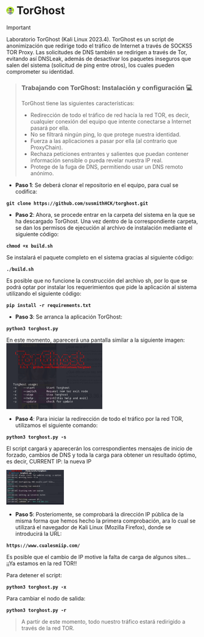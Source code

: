 # <img alt="Hacking_Labs, más allá de la Ciberseguridad" src="images/hacker.png" width="4%">	TorGhost 

> [!IMPORTANT]
> Laboratorio TorGhost (Kali Linux 2023.4). TorGhost es un script de anonimización que redirige todo el tráfico de Internet a través de SOCKS5 TOR Proxy. Las solicitudes de DNS también se redirigen a través de Tor, evitando así DNSLeak, además de desactivar los paquetes inseguros que salen del sistema (solicitud de ping entre otros), los cuales pueden comprometer su identidad.

> ### Trabajando con TorGhost: Instalación y configuración :computer:
> TorGhost tiene las siguientes características:
> - Redirección de todo el tráfico de red hacía la red TOR, es decir, cualquier conexión del equipo que intente conectarse a Internet pasará por ella.
> - No se filtrará ningún ping, lo que protege nuestra identidad.
> - Fuerza a las aplicaciones a pasar por ella (al contrario que ProxyChain). 
> - Rechaza peticiones entrantes y salientes que puedan contener información sensible o pueda revelar nuestra IP real.
> - Protege de la fuga de DNS, permitiendo usar un DNS remoto anónimo.

- <b>Paso 1</b>: Se deberá clonar el repositorio en el equipo, para cual se codifica:
<b>

```
git clone https://github.com/susmithHCK/torghost.git
```
</b>

- <b>Paso 2</b>: Ahora, se procede entrar en la carpeta del sistema en la que se ha descargado TorGhost. Una vez dentro de la correspondiente carpeta, se dan los permisos de ejecución al archivo de instalación mediante el siguiente código:
<b>

```
chmod +x build.sh
```
</b>

Se instalará el paquete completo en el sistema gracias al siguiente código:
<b>

```
./build.sh
```
</b>

Es posible que no funcione la construcción del archivo sh, por lo que se podrá optar por instalar los requerimientos que pide la aplicación al sistema utilizando el siguiente código:
<b>

```
pip install -r requirements.txt
```
</b>


- <b>Paso 3</b>: Se arranca la aplicación TorGhost:
<b>

```
python3 torghost.py
```
</b>

En este momento, aparecerá una pantalla similar a la siguiente imagen:
<picture>
  <source media="(prefers-color-scheme: dark)" srcset="images/torghost_1.png">
  <source media="(prefers-color-scheme: light)" srcset="images/torghost_1.png">
  <img alt="Hacking_Labs, más allá de la Ciberseguridad" src="images/torghost_1.png" width="50%">
</picture>

- <b>Paso 4</b>: Para iniciar la redirección de todo el tráfico por la red TOR, utilizamos el siguiente comando:
<b>

```
python3 torghost.py -s
```
</b>

El script cargará y aparecerán los correspondientes mensajes de inicio de forzado, cambios de DNS y toda la carga para obtener un resultado óptimo, es decir, CURRENT IP: la nueva IP

<picture>
  <source media="(prefers-color-scheme: dark)" srcset="images/torghost_2.png">
  <source media="(prefers-color-scheme: light)" srcset="images/torghost_2.png">
  <img alt="Hacking_Labs, más allá de la Ciberseguridad" src="images/torghost_2.png" width="30%">
</picture>


- <b>Paso 5</b>: Posteriomente, se comprobará la dirección IP pública de la misma forma que hemos hecho la primera comprobación, ara lo cual se utilizará el navegador de Kali Linux (Mozilla Firefox), donde se introducirá la URL: 
<b>

```
https://www.cualesmiip.com/
```
</b>

Es posible que el cambio de IP motive la falta de carga de algunos sites... ¡¡Ya estamos en la red TOR!!

Para detener el script:
<b>
```
python3 torghost.py -x
```
</b>


Para cambiar el nodo de salida:
<b>
```
python3 torghost.py -r
```
</b>

> A partir de este momento, todo nuestro tráfico estará redirigido a través de la red TOR.